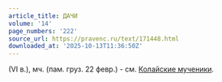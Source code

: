```yaml
---
article_title: ДАЧИ
volume: '14'
page_numbers: '222'
source_url: https://pravenc.ru/text/171448.html
downloaded_at: '2025-10-13T11:36:50Z'
---
```


(VI в.), мч. (пам. груз. 22 февр.) - см. [Колайские мученики](<https://pravenc.ru/text/Колайские мученики.html>).
